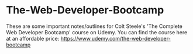 # The-Web-Developer-Bootcamp

These are some important notes/outlines for Colt Steele's 'The Complete Web Developer Bootcamp' course on Udemy.  You can find the course here at an affordable price: <break> https://www.udemy.com/the-web-developer-bootcamp </break>
